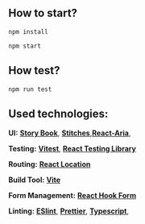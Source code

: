 ## How to start?

```
npm install
```

```
npm start
```

## How test?

```
npm run test
```
## Used technologies:

**UI:** [**Story Book**](https://storybook.js.org/), [**Stitches**](https://stitches.dev/),[**React-Aria**](https://react-spectrum.adobe.com/react-aria/), 

**Testing:** [**Vitest**](https://vitest.dev/), [**React Testing Library**](https://testing-library.com/)

**Routing:** [**React Location**](https://react-location.tanstack.com/)

**Build Tool:** [**Vite**](https://vitejs.dev/)

**Form Management:** [**React Hook Form**](https://react-hook-form.com/)

**Linting:** [**ESlint**](https://eslint.org/), [**Prettier**](https://prettier.io/), [**Typescript**](https://www.typescriptlang.org/), 